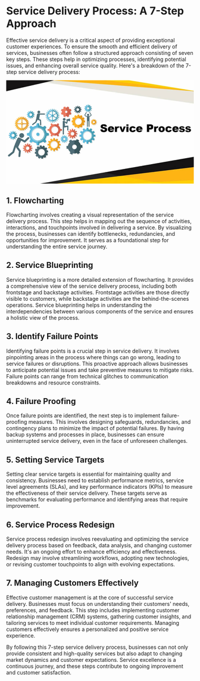 # Service Delivery Process: A 7-Step Approach

Effective service delivery is a critical aspect of providing exceptional customer experiences. To ensure the smooth and efficient delivery of services, businesses often follow a structured approach consisting of seven key steps. These steps help in optimizing processes, identifying potential issues, and enhancing overall service quality. Here's a breakdown of the 7-step service delivery process:


![Service Process](image-12.png)

## 1. Flowcharting

Flowcharting involves creating a visual representation of the service delivery process. This step helps in mapping out the sequence of activities, interactions, and touchpoints involved in delivering a service. By visualizing the process, businesses can identify bottlenecks, redundancies, and opportunities for improvement. It serves as a foundational step for understanding the entire service journey.

## 2. Service Blueprinting

Service blueprinting is a more detailed extension of flowcharting. It provides a comprehensive view of the service delivery process, including both frontstage and backstage activities. Frontstage activities are those directly visible to customers, while backstage activities are the behind-the-scenes operations. Service blueprinting helps in understanding the interdependencies between various components of the service and ensures a holistic view of the process.

## 3. Identify Failure Points

Identifying failure points is a crucial step in service delivery. It involves pinpointing areas in the process where things can go wrong, leading to service failures or disruptions. This proactive approach allows businesses to anticipate potential issues and take preventive measures to mitigate risks. Failure points can range from technical glitches to communication breakdowns and resource constraints.

## 4. Failure Proofing

Once failure points are identified, the next step is to implement failure-proofing measures. This involves designing safeguards, redundancies, and contingency plans to minimize the impact of potential failures. By having backup systems and processes in place, businesses can ensure uninterrupted service delivery, even in the face of unforeseen challenges.

## 5. Setting Service Targets

Setting clear service targets is essential for maintaining quality and consistency. Businesses need to establish performance metrics, service level agreements (SLAs), and key performance indicators (KPIs) to measure the effectiveness of their service delivery. These targets serve as benchmarks for evaluating performance and identifying areas that require improvement.

## 6. Service Process Redesign

Service process redesign involves reevaluating and optimizing the service delivery process based on feedback, data analysis, and changing customer needs. It's an ongoing effort to enhance efficiency and effectiveness. Redesign may involve streamlining workflows, adopting new technologies, or revising customer touchpoints to align with evolving expectations.

## 7. Managing Customers Effectively

Effective customer management is at the core of successful service delivery. Businesses must focus on understanding their customers' needs, preferences, and feedback. This step includes implementing customer relationship management (CRM) systems, gathering customer insights, and tailoring services to meet individual customer requirements. Managing customers effectively ensures a personalized and positive service experience.

By following this 7-step service delivery process, businesses can not only provide consistent and high-quality services but also adapt to changing market dynamics and customer expectations. Service excellence is a continuous journey, and these steps contribute to ongoing improvement and customer satisfaction.